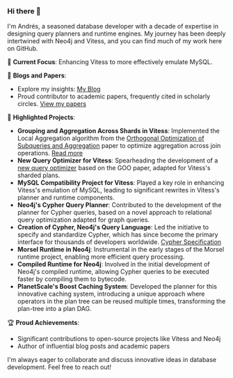 ### Hi there 👋

I'm Andrés, a seasoned database developer with a decade of expertise in designing query planners and runtime engines. My journey has been deeply intertwined with Neo4j and Vitess, and you can find much of my work here on GitHub.

🚀 **Current Focus**: Enhancing Vitess to more effectively emulate MySQL.

📝 **Blogs and Papers**: 
- Explore my insights: [My Blog](http://systay.github.io/)
- Proud contributor to academic papers, frequently cited in scholarly circles. [View my papers](https://scholar.google.com/citations?user=ZA9AZq4AAAAJ&hl=en&citsig=AMD79opH4qlRfuM1_GJiZiiZ4PJ1BKviWQ)

🌟 **Highlighted Projects**:
- **Grouping and Aggregation Across Shards in Vitess**: Implemented the Local Aggregation algorithm from the [Orthogonal Optimization of Subqueries and Aggregation](https://citeseerx.ist.psu.edu/viewdoc/download?doi=10.1.1.563.8492&rep=rep1&type=pdf) paper to optimize aggregation across join operations. [Read more](https://planetscale.com/blog/grouping-and-aggregations-on-vitess)
- **New Query Optimizer for Vitess**: Spearheading the development of a [new query optimizer](https://github.com/vitessio/vitess/issues/7280) based on the GOO paper, adapted for Vitess's sharded plans.
- **MySQL Compatibility Project for Vitess**: Played a key role in enhancing Vitess's emulation of MySQL, leading to significant rewrites in Vitess's planner and runtime components.
- **Neo4j's Cypher Query Planner**: Contributed to the development of the planner for Cypher queries, based on a novel approach to relational query optimization adapted for graph queries.
- **Creation of Cypher, Neo4j's Query Language**: Led the initiative to specify and standardize Cypher, which has since become the primary interface for thousands of developers worldwide. [Cypher Specification](https://github.com/opencypher/openCypher)
- **Morsel Runtime in Neo4j**: Instrumental in the early stages of the Morsel runtime project, enabling more efficient query processing.
- **Compiled Runtime for Neo4j**: Involved in the initial development of Neo4j's compiled runtime, allowing Cypher queries to be executed faster by compiling them to bytecode.
- **PlanetScale's Boost Caching System**: Developed the planner for this innovative caching system, introducing a unique approach where operators in the plan tree can be reused multiple times, transforming the plan-tree into a plan DAG.


🏆 **Proud Achievements**:
- Significant contributions to open-source projects like Vitess and Neo4j
- Author of influential blog posts and academic papers

I'm always eager to collaborate and discuss innovative ideas in database development. Feel free to reach out!
